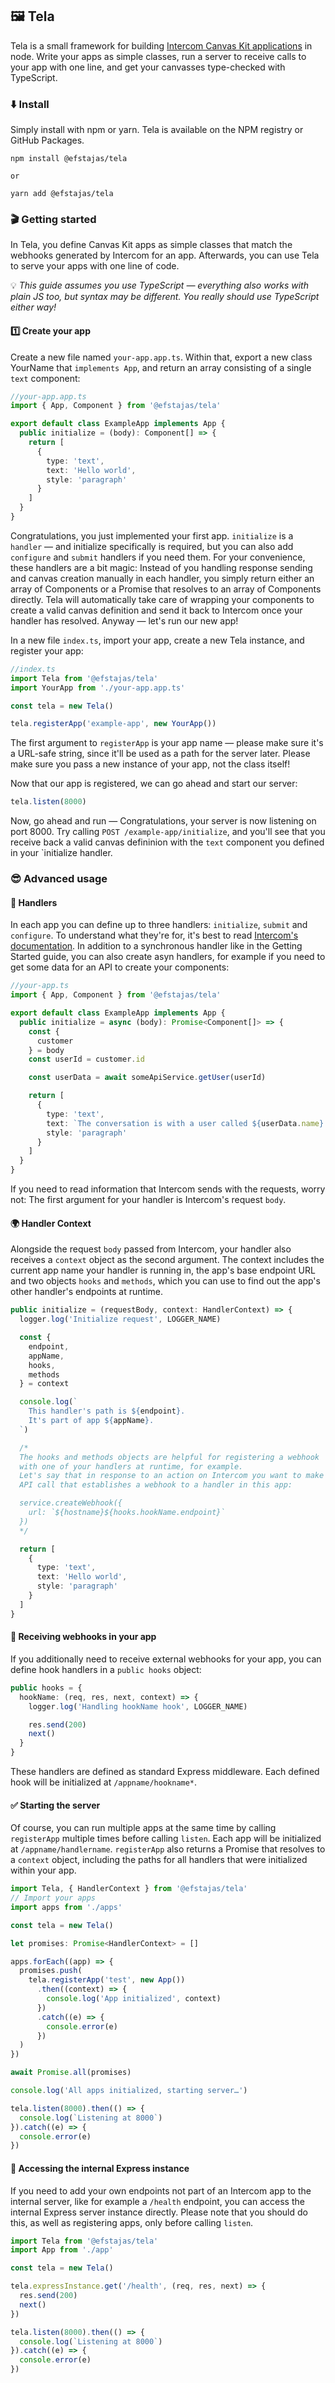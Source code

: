 ## 🖼 Tela 

Tela is a small framework for building [Intercom Canvas Kit applications](https://developers.intercom.com/building-apps/docs/canvas-kit) in node. Write your apps as simple classes, run a server to receive calls to your app with one line, and get your canvasses type-checked with TypeScript.

### ⬇️ Install

Simply install with npm or yarn. Tela is available on the NPM registry or GitHub Packages.

```
npm install @efstajas/tela

or

yarn add @efstajas/tela
```

### 🎬 Getting started

In Tela, you define Canvas Kit apps as simple classes that match the webhooks generated by Intercom for an app. Afterwards, you can use Tela to serve your apps with one line of code.

💡 *This guide assumes you use TypeScript — everything also works with plain JS too, but syntax may be different. You really should use TypeScript either way!*

#### 1️⃣ Create your app

Create a new file named `your-app.app.ts`. Within that, export a new class YourName that `implements App`, and return an array consisting of a single `text` component:

```ts
//your-app.app.ts
import { App, Component } from '@efstajas/tela'

export default class ExampleApp implements App {
  public initialize = (body): Component[] => {
    return [
      {
        type: 'text',
        text: 'Hello world',
        style: 'paragraph'
      }
    ]
  }
}
```

Congratulations, you just implemented your first app. `initialize` is a `handler` — and initialize specifically is required, but you can also add `configure` and `submit` handlers if you need them. For your convenience, these handlers are a bit magic: Instead of you handling response sending and canvas creation manually in each handler, you simply return either an array of Components or a Promise that resolves to an array of Components directly. Tela will automatically take care of wrapping your components to create a valid canvas definition and send it back to Intercom once your handler has resolved. Anyway — let's run our new app!

In a new file `index.ts`, import your app, create a new Tela instance, and register your app:

```ts
//index.ts
import Tela from '@efstajas/tela'
import YourApp from './your-app.app.ts'

const tela = new Tela()

tela.registerApp('example-app', new YourApp())
```

The first argument to `registerApp` is your app name — please make sure it's a URL-safe string, since it'll be used as a path for the server later. Please make sure you pass a new instance of your app, not the class itself!

Now that our app is registered, we can go ahead and start our server:

```ts
tela.listen(8000)
```

Now, go ahead and run — Congratulations, your server is now listening on port 8000. Try calling `POST /example-app/initialize`, and you'll see that you receive back a valid canvas defininion with the `text` component you defined in your `initialize handler.

### 😎 Advanced usage

#### 🤚 Handlers

In each app you can define up to three handlers: `initialize`, `submit` and `configure`. To understand what they're for, it's best to read [Intercom's documentation](https://developers.intercom.com/building-apps/docs/canvas-kit). In addition to a synchronous handler like in the Getting Started guide, you can also create asyn handlers, for example if you need to get some data for an API to create your components:

```ts
//your-app.ts
import { App, Component } from '@efstajas/tela'

export default class ExampleApp implements App {
  public initialize = async (body): Promise<Component[]> => {
    const {
      customer
    } = body
    const userId = customer.id

    const userData = await someApiService.getUser(userId)

    return [
      {
        type: 'text',
        text: `The conversation is with a user called ${userData.name}.`,
        style: 'paragraph'
      }
    ]
  }
}
```

If you need to read information that Intercom sends with the requests, worry not: The first argument for your handler is Intercom's request `body`.

#### 🌍 Handler Context

Alongside the request `body` passed from Intercom, your handler also receives a `context` object as the second argument. The context includes the current app name your handler is running in, the app's base endpoint URL and two objects `hooks` and `methods`, which you can use to find out the app's other handler's endpoints at runtime.

```ts
public initialize = (requestBody, context: HandlerContext) => {
  logger.log('Initialize request', LOGGER_NAME)

  const {
    endpoint,
    appName,
    hooks,
    methods
  } = context

  console.log(`
    This handler's path is ${endpoint}.
    It's part of app ${appName}.
  `)

  /*
  The hooks and methods objects are helpful for registering a webhook
  with one of your handlers at runtime, for example.
  Let's say that in response to an action on Intercom you want to make an
  API call that establishes a webhook to a handler in this app:

  service.createWebhook({
    url: `${hostname}${hooks.hookName.endpoint}`
  })
  */

  return [
    {
      type: 'text',
      text: 'Hello world',
      style: 'paragraph'
    }
  ]
}
```

#### 🔌 Receiving webhooks in your app

If you additionally need to receive external webhooks for your app, you can define hook handlers in a `public hooks` object:

```ts
public hooks = {
  hookName: (req, res, next, context) => {
    logger.log('Handling hookName hook', LOGGER_NAME)

    res.send(200)
    next()
  }
}
```

These handlers are defined as standard Express middleware. Each defined hook will be initialized at `/appname/hookname*`.

#### ✅ Starting the server

Of course, you can run multiple apps at the same time by calling `registerApp` multiple times before calling `listen`. Each app will be initialized at `/appname/handlername`. `registerApp` also returns a Promise that resolves to a `context` object, including the paths for all handlers that were initialized within your app.

```ts
import Tela, { HandlerContext } from '@efstajas/tela'
// Import your apps
import apps from './apps'

const tela = new Tela()

let promises: Promise<HandlerContext> = []

apps.forEach((app) => {
  promises.push(
    tela.registerApp('test', new App())
      .then((context) => {
        console.log('App initialized', context)
      })
      .catch((e) => {
        console.error(e)
      })
  )
})

await Promise.all(promises)

console.log('All apps initialized, starting server…')

tela.listen(8000).then(() => {
  console.log(`Listening at 8000`)
}).catch((e) => {
  console.error(e)
})
```

#### 🚂 Accessing the internal Express instance

If you need to add your own endpoints not part of an Intercom app to the internal server, like for example a `/health` endpoint, you can access the internal Express server instance directly. Please note that you should do this, as well as registering apps, only before calling `listen`.

```ts
import Tela from '@efstajas/tela'
import App from './app'

const tela = new Tela()

tela.expressInstance.get('/health', (req, res, next) => {
  res.send(200)
  next()
})

tela.listen(8000).then(() => {
  console.log(`Listening at 8000`)
}).catch((e) => {
  console.error(e)
})
```
